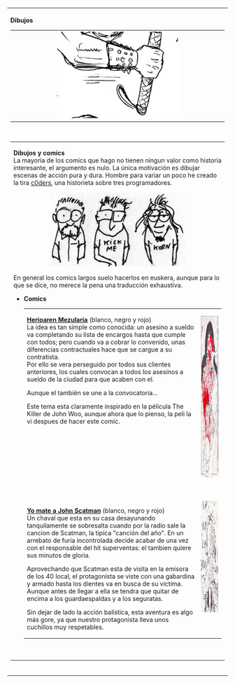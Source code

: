 <table>
<tr>
<td>
     <div align="left"> <br>
        <b>Dibujos</b><br>
        <table width="0" border="0" cellspacing="0" cellpadding="0">
          <tr align="left" valign="top"> 
            <td width="518" align="center"><img src="images/detail01.jpg" width="279" height="200" alt="Un mango"></td>
          </tr>
        </table>
        <br>
        <table border="0">
          <tr> 
            <td>
              <p><b>Dibujos y comics</b><br>
                La mayoria de los comics que hago no tienen ningun valor como 
                historia interesante, el argumento es nulo. La &uacute;nica motivaci&oacute;n 
                es dibujar escenas de acci&oacute;n pura y dura. Hombre para variar 
                un poco he creado la tira <a href="http://coders.pello.info/">c0ders</a>, 
                una historieta sobre tres programadores.</p>
              <p align="center"><a href="http://coders.pello.info"><img src="images/wildbunch.jpg" width="309" height="169" alt="IR A CODERS" border="0"></a></p>
              <p>En general los comics largos suelo hacerlos en euskera, aunque 
                para lo que se dice, no merece la pena una traducci&oacute;n exhaustiva.</p>
              <ul>
                <li><b>Comics</b> 
                  <table width="100%" border="0" cellspacing="0" cellpadding="0">
                    <tr align="left" valign="top"> 
                      <td>
                        <p><a href="http://afotoschulas.galeon.com/hm.html"><b>Herioaren Mezularia</b></a> (blanco, negro y rojo)<br>
                          La idea es tan simple como conocida: un asesino a sueldo 
                          va completando su lista de encargos hasta que cumple 
                          con todos; pero cuando va a cobrar lo convenido, unas 
                          diferencias contractuales hace que se cargue a su contratista.<br>
                          Por ello se vera perseguido por todos sus clientes anteriores, 
                          los cuales convocan a todos los asesinos a sueldo de 
                          la ciudad para que acaben con el.</p>
                        <p>Aunque el tambi&eacute;n se une a la convocatoria...</p>
                        <p>Este tema esta claramente inspirado en la p&eacute;licula 
                          The Killer de John Woo, aunque ahora que lo pienso, 
                          la peli la vi despues de hacer este comic.</p>
                      </td>
                      <td>
                        <p><img src="images/detail05.jpg" width="211" height="369" alt="Que duro es trabajar..." border="0"></p>
                        <p>&nbsp;</p>
                      </td>
                    </tr>
                    <tr align="left" valign="top"> 
                      <td>
                        <p><a href="ymajs.html"><b>Yo mate a John Scatman</b></a> 
                          (blanco, negro y rojo)<br>
                          Un chaval que esta en su casa desayunando tanquilamente 
                          se sobresalta cuando por la radio sale la cancion de 
                          Scatman, la tipica &quot;canci&oacute;n del a&ntilde;o&quot;. 
                          En un arrebato de furia incontrolada decide acabar de 
                          una vez con el responsable del hit superventas: el tambien 
                          quiere sus minutos de gloria. </p>
                        <p>Aprovechando que Scatman esta de visita en la emisora 
                          de los 40 local, el protagonista se viste con una gabardina 
                          y armado hasta los dientes va en busca de su victima. 
                          Aunque antes de llegar a ella se tendra que quitar de 
                          encima a los guardaespaldas y a los seguratas.<br>
                        </p>
                        <p>Sin dejar de lado la acci&oacute;n bal&iacute;stica, 
                          esta aventura es algo m&aacute;s gore, ya que nuestro 
                          protagonista lleva unos cuchillos muy respetables.</p>
                      </td>
                      <td><img src="images/detail04.jpg" width="242" height="255" alt="Lluvia de plomo"></td>
                    </tr>
                  </table>
                </li>
              </ul>
              <p>&nbsp; </p>
              </td>
          </tr>
        </table>
        <br>
      </div>

</td>
</tr>
</table>
